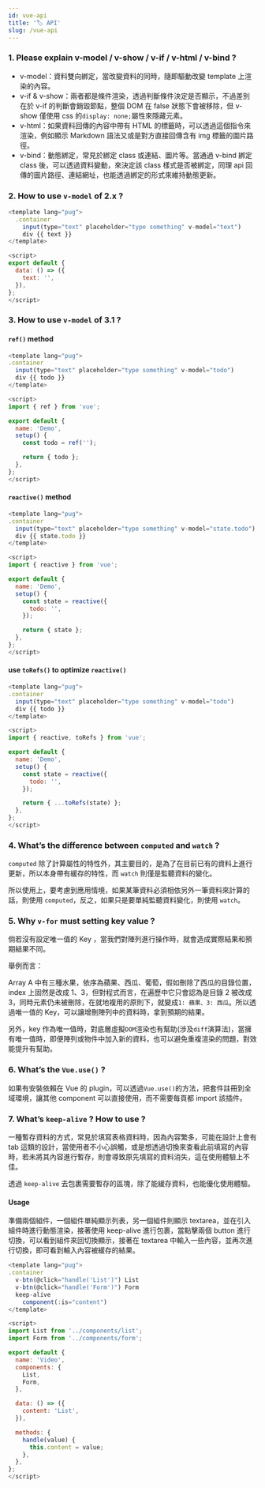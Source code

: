 ```yaml
---
id: vue-api
title: '🏷️ API'
slug: /vue-api
---
```


### 1. Please explain v-model / v-show / v-if / v-html / v-bind ?

- v-model：資料雙向綁定，當改變資料的同時，隨即驅動改變 template 上渲染的內容。
- v-if & v-show：兩者都是條件渲染，透過判斷條件決定是否顯示，不過差別在於 v-if 的判斷會銷毀節點，整個 DOM 在 false 狀態下會被移除，但 v-show 僅使用 css 的`display: none;`屬性來隱藏元素。
- v-html：如果資料回傳的內容中帶有 HTML 的標籤時，可以透過這個指令來渲染，例如顯示 Markdown 語法又或是對方直接回傳含有 img 標籤的圖片路徑。
- v-bind：動態綁定，常見於綁定 class 或連結、圖片等。當通過 v-bind 綁定 class 後，可以透過資料變動，來決定該 class 樣式是否被綁定，同理 api 回傳的圖片路徑、連結網址，也能透過綁定的形式來維持動態更新。

### 2. How to use `v-model` of 2.x ?

```js
<template lang="pug">
  .container
    input(type="text" placeholder="type something" v-model="text")
    div {{ text }}
</template>

<script>
export default {
  data: () => ({
    text: '',
  }),
};
</script>
```

### 3. How to use `v-model` of 3.1 ?

#### `ref()` method

```js
<template lang="pug">
.container
  input(type="text" placeholder="type something" v-model="todo")
  div {{ todo }}
</template>

<script>
import { ref } from 'vue';

export default {
  name: 'Demo',
  setup() {
    const todo = ref('');

    return { todo };
  },
};
</script>
```

#### `reactive()` method

```js
<template lang="pug">
.container
  input(type="text" placeholder="type something" v-model="state.todo")
  div {{ state.todo }}
</template>

<script>
import { reactive } from 'vue';

export default {
  name: 'Demo',
  setup() {
    const state = reactive({
      todo: '',
    });

    return { state };
  },
};
</script>
```

#### use `toRefs()` to optimize `reactive()`

```js
<template lang="pug">
.container
  input(type="text" placeholder="type something" v-model="todo")
  div {{ todo }}
</template>

<script>
import { reactive, toRefs } from 'vue';

export default {
  name: 'Demo',
  setup() {
    const state = reactive({
      todo: '',
    });

    return { ...toRefs(state) };
  },
};
</script>
```

### 4. What’s the difference between `computed` and `watch` ?

`computed` 除了計算屬性的特性外，其主要目的，是為了在目前已有的資料上進行更新，所以本身帶有緩存的特性，而 `watch` 則僅是監聽資料的變化。

所以使用上，要考慮到應用情境，如果某筆資料必須相依另外一筆資料來計算的話，則使用 `computed`，反之，如果只是要單純監聽資料變化，則使用 `watch`。

### 5. Why `v-for` must setting key value ?

倘若沒有設定唯一值的 Key ，當我們對陣列進行操作時，就會造成實際結果和預期結果不同。

舉例而言：

Array A 中有三種水果，依序為蘋果、西瓜、葡萄，假如刪除了西瓜的目錄位置，index 上固然是改成 1、3，但對程式而言，在遍歷中它只會認為是目錄 2 被改成 3，同時元素仍未被刪除，在就地複用的原則下，就變成`1: 蘋果、3: 西瓜`。所以透過唯一值的 Key，可以讓增刪陣列中的資料時，拿到預期的結果。

另外，key 作為唯一值時，對底層虛擬`DOM`渲染也有幫助(涉及`diff`演算法)，當擁有唯一值時，即便陣列或物件中加入新的資料，也可以避免重複渲染的問題，對效能提升有幫助。

### 6. What’s the `Vue.use()` ?

如果有安裝依賴在 Vue 的 plugin，可以透過`Vue.use()`的方法，把套件註冊到全域環境，讓其他 component 可以直接使用，而不需要每頁都 import 該插件。

### 7. What’s `keep-alive` ? How to use ?

一種暫存資料的方式，常見於填寫表格資料時，因為內容繁多，可能在設計上會有 tab 這類的設計，當使用者不小心誤觸，或是想透過切換來查看此前填寫的內容時，若未將其內容進行暫存，則會導致原先填寫的資料消失，這在使用體驗上不佳。

透過 `keep-alive` 去包裹需要暫存的區塊，除了能緩存資料，也能優化使用體驗。

#### Usage

準備兩個組件，一個組件單純顯示列表，另一個組件則顯示 textarea，並在引入組件時進行動態渲染，接著使用 keep-alive 進行包裹，當點擊兩個 button 進行切換，可以看到組件來回切換顯示，接著在 textarea 中輸入一些內容，並再次進行切換，即可看到輸入內容被緩存的結果。

```js
<template lang="pug">
.container
  v-btn(@click="handle('List')") List
  v-btn(@click="handle('Form')") Form
  keep-alive
    component(:is="content")
</template>

<script>
import List from '../components/list';
import Form from '../components/form';

export default {
  name: 'Video',
  components: {
    List,
    Form,
  },

  data: () => ({
    content: 'List',
  }),

  methods: {
    handle(value) {
      this.content = value;
    },
  },
};
</script>
```
